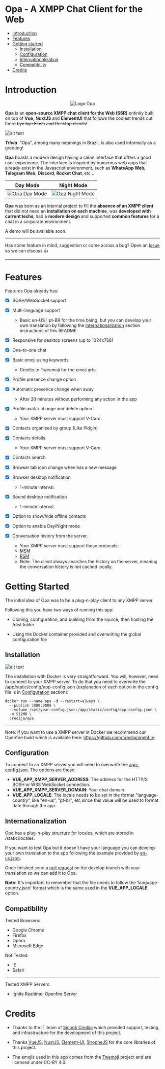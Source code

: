 # Opa - A XMPP Chat Client for the Web

- [Introduction](#introduction)
- [Features](#features)
- [Getting started](#getting-started)
  - [Installation](#installation)
  - [Configuration](#configuration)
  - [Internationalization](#internationalization)
  - [Compatibility](#compatibility)
- [Credits](#credits)

# Introduction

<p align="center">
  <img src="https://i.imgur.com/eQsT8zn.png" alt="Logo Opa"/>
</p>

**Opa** is an **open-source XMPP chat client for the Web (SSR)** entirely built on top of **Vue**, **NuxtJS** and **ElementUI** that follows the coolest trends out there ~~bye bye Flash and Desktop clients~~! 

![alt text](https://i.imgur.com/ReZn9zL.png "Landing Page Opa")

_**Trivia**_: "Opa", among many meanings in Brazil, is also used informally as a greeting!

**Opa** boasts a modern design having a clean interface that offers a good user experience. The interface is inspired by numerous web apps that already exist in the Javascript environment, such as **WhatsApp Web**, **Telegram Web**, **Discord**, **Rocket Chat**, etc...

Day Mode             |  Night Mode
:-------------------------:|:-------------------------:
![](https://i.imgur.com/gQ4MXuk.png "Opa Day Mode")  |  ![](https://i.imgur.com/YxrEoKz.png "Opa Night Mode")

**Opa** was born as an internal project to fill the **absence of an XMPP client** that did not need an **installation on each machine**, was **developed with current techs**, had a **modern design** and supported **common features** for a chat in a corporate environment.

A demo will be available soon.

---

Has some feature in mind, suggestion or come across a bug? Open an [Issue](https://github.com/credija/opa/issues) so we can discuss 👍

---

# Features

Features Opa already has:
- [x] BOSH/WebSocket support
- [x] Multi-language support 
  - Basic en-US | pt-BR for the time being, but you can develop your own translation by following the [Internationalization](#internationalization) section instructions of this README.
- [x] Responsive for desktop screens (up to 1024x768)
- [x] One-to-one chat
- [x] Basic emoji using keywords
  - Credits to Tweemoji for the emoji arts
- [x] Profile presence change option
- [x] Automatic presence change when away
  - After 20 minutes without performing any action in the app
- [x] Profile avatar change and delete option. 
  - Your XMPP server must support V-Card.

- [x] Contacts organized by group (Like Pidgin)
- [x] Contacts details. 
  - Your XMPP server must support V-Card.
- [x] Contacts search

- [x] Browser tab icon change when has a new message
- [x] Browser desktop notification 
  - 1-minute interval.
- [x] Sound desktop notification 
  - 1-minute interval.
- [x] Option to show/hide offline contacts
- [x] Option to enable Day/Night mode
- [x] Conversation history from the server. 
  - Your XMPP server must support these protocols:
  - [MSM](https://xmpp.org/extensions/xep-0313.html)
  - [RSM](https://xmpp.org/extensions/xep-0059.html)
  - Note: The client always searches the history on the server, meaning the conversation history is not cached locally.

# Getting Started

The initial idea of Opa was to be a plug-n-play client to any XMPP server.

Following this you have two ways of running this app:

- Cloning, configuration, and building from the source, then hosting the /dist folder

- Using the Docker container provided and overwriting the global configuration file

## Installation
![alt text](https://www.docker.com/sites/default/files/social/docker_twitter_share_new.png "Docker Logo")

The installation with Docker is very straightforward. You will, however, need to connect to your XMPP server. To do that you need to overwrite the /app/static/config/app-config.json (explanation of each option in the config file is in [Configuration](#configuration) section):
```
docker run --name opa -d --restart=always \
  --publish 3000:3000 \
  --volume /opt/your-config.json:/app/static/config/app-config.json \
  -m 512MB \
  credija/opa
```
___
Note: If you want to use a XMPP server in Docker we recommend our Openfire build which is available here: https://github.com/credija/openfire

## Configuration

To connect to an XMPP server you will need to overwrite the [app-config.json](https://github.com/credija/opa/blob/master/static/config/app-config.json). The options are these:
- **VUE_APP_XMPP_SERVER_ADDRESS**: The address for the HTTP/S BOSH or WSS WebSocket connection.
- **VUE_APP_XMPP_SERVER_DOMAIN**: Your chat domain.
- **VUE_APP_LOCALE**: The locale needs to be set in the format "language-country", like "en-us", "pt-br", etc since this value will be used to format date through the app.

## Internationalization

Opa has a plug-n-play structure for locales, which are stored in /static/locales. 

If you want to test Opa but it doesn't have your language you can develop your own translation to the app following the example provided by [en-us.json](https://github.com/credija/opa/blob/master/static/locales/en-us.json). 

Once finished send a [pull request](https://github.com/credija/opa/pulls) on the develop branch with your translation so we can add it to Opa.

**Note:** It's important to remember that the file needs to follow the 'language-country.json' format which is the same used in the **VUE_APP_LOCALE** option.

## Compatibility

Tested Browsers:
- Google Chrome
- Firefox
- Opera
- Microsoft Edge

Not Tested:
- IE
- Safari

____

Tested XMPP Servers:
- Ignite Realtime: Openfire Server

# Credits

- Thanks to the IT team of [Sicoob Credija](https://credija.com.br) which provided support, testing, and infrastructure for the development of this project.

- Thanks [VueJS](https://github.com/vuejs/vue), [NuxtJS](https://github.com/nuxt/nuxt.js/), [Element-UI](https://github.com/ElemeFE/element),  [StropheJS](https://github.com/strophe/strophejs) for the core libraries of this project.

- The emojis used in this app comes from the [Twemoji](https://github.com/twitter/twemoji) project and are licensed under CC-BY 4.0.